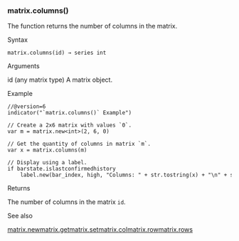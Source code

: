 ### matrix.columns()

The function returns the number of columns in the matrix.

Syntax

```
matrix.columns(id) → series int
```

Arguments

id (any matrix type) A matrix object.

Example

```
//@version=6  
indicator("`matrix.columns()` Example")  
  
// Create a 2x6 matrix with values `0`.  
var m = matrix.new<int>(2, 6, 0)  
  
// Get the quantity of columns in matrix `m`.  
var x = matrix.columns(m)  
  
// Display using a label.  
if barstate.islastconfirmedhistory  
    label.new(bar_index, high, "Columns: " + str.tostring(x) + "\n" + str.tostring(m))
```

Returns

The number of columns in the matrix `id`.

See also

[matrix.new<type>](#fun_matrix.new<type>)[matrix.get](#fun_matrix.get)[matrix.set](#fun_matrix.set)[matrix.col](#fun_matrix.col)[matrix.row](#fun_matrix.row)[matrix.rows](#fun_matrix.rows)

